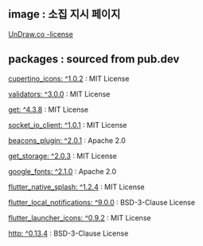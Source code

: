 ## image : 소집 지시 페이지 

[UnDraw.co -license](https://undraw.co/license)


## packages : sourced from pub.dev 

[cupertino_icons: ^1.0.2](https://pub.dev/packages/cupertino_icons) : MIT License

[validators: ^3.0.0](https://pub.dev/packages/validators) : MIT License

[get: ^4.3.8](https://pub.dev/packages/get) : MIT License

[socket_io_client: ^1.0.1](https://pub.dev/packages/socket_io_client) : MIT License

[beacons_plugin: ^2.0.1](https://pub.dev/packages/beacons_plugin) : Apache 2.0

[get_storage: ^2.0.3](https://pub.dev/packages/get_storage) : MIT License

[google_fonts: ^2.1.0](https://pub.dev/packages/google_fonts) : Apache 2.0

[flutter_native_splash: ^1.2.4](https://pub.dev/packages/flutter_native_splash) : MIT License 

[flutter_local_notifications: ^9.0.0](https://pub.dev/packages/flutter_local_notifications) : BSD-3-Clause License

[flutter_launcher_icons: ^0.9.2](https://pub.dev/packages/flutter_launcher_icons) : MIT License 

[http: ^0.13.4](https://pub.dev/packages/http) : BSD-3-Clause License
